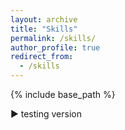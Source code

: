 ```yaml
---
layout: archive
title: "Skills"
permalink: /skills/
author_profile: true
redirect_from:
  - /skills
---
```


{% include base_path %}

▶️ testing version
